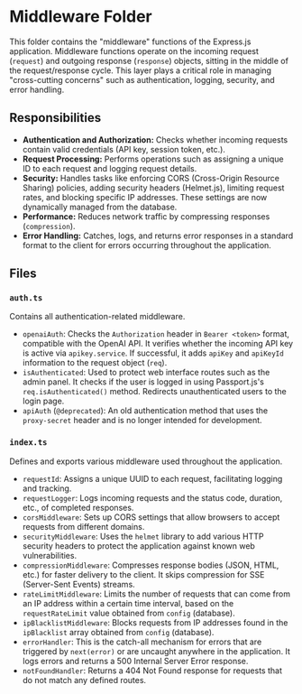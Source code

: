 # Middleware Folder

This folder contains the "middleware" functions of the Express.js application. Middleware functions operate on the incoming request (`request`) and outgoing response (`response`) objects, sitting in the middle of the request/response cycle. This layer plays a critical role in managing "cross-cutting concerns" such as authentication, logging, security, and error handling.

## Responsibilities

* **Authentication and Authorization:** Checks whether incoming requests contain valid credentials (API key, session token, etc.).
* **Request Processing:** Performs operations such as assigning a unique ID to each request and logging request details.
* **Security:** Handles tasks like enforcing CORS (Cross-Origin Resource Sharing) policies, adding security headers (Helmet.js), limiting request rates, and blocking specific IP addresses. These settings are now dynamically managed from the database.
* **Performance:** Reduces network traffic by compressing responses (`compression`).
* **Error Handling:** Catches, logs, and returns error responses in a standard format to the client for errors occurring throughout the application.

## Files

### `auth.ts`

Contains all authentication-related middleware.

* `openaiAuth`: Checks the `Authorization` header in `Bearer <token>` format, compatible with the OpenAI API. It verifies whether the incoming API key is active via `apikey.service`. If successful, it adds `apiKey` and `apiKeyId` information to the request object (`req`).
* `isAuthenticated`: Used to protect web interface routes such as the admin panel. It checks if the user is logged in using Passport.js's `req.isAuthenticated()` method. Redirects unauthenticated users to the login page.
* `apiAuth` (`@deprecated`): An old authentication method that uses the `proxy-secret` header and is no longer intended for development.

### `index.ts`

Defines and exports various middleware used throughout the application.

* `requestId`: Assigns a unique UUID to each request, facilitating logging and tracking.
* `requestLogger`: Logs incoming requests and the status code, duration, etc., of completed responses.
* `corsMiddleware`: Sets up CORS settings that allow browsers to accept requests from different domains.
* `securityMiddleware`: Uses the `helmet` library to add various HTTP security headers to protect the application against known web vulnerabilities.
* `compressionMiddleware`: Compresses response bodies (JSON, HTML, etc.) for faster delivery to the client. It skips compression for SSE (Server-Sent Events) streams.
* `rateLimitMiddleware`: Limits the number of requests that can come from an IP address within a certain time interval, based on the `requestRateLimit` value obtained from `config` (database).
* `ipBlacklistMiddleware`: Blocks requests from IP addresses found in the `ipBlacklist` array obtained from `config` (database).
* `errorHandler`: This is the catch-all mechanism for errors that are triggered by `next(error)` or are uncaught anywhere in the application. It logs errors and returns a 500 Internal Server Error response.
* `notFoundHandler`: Returns a 404 Not Found response for requests that do not match any defined routes.
